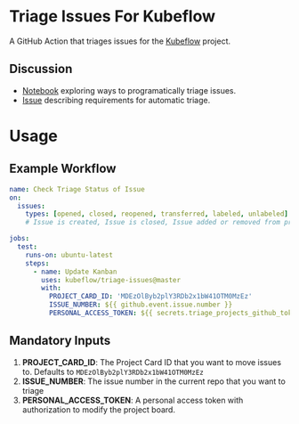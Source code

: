 # Triage Issues For Kubeflow
A GitHub Action that triages issues for the [Kubeflow](https://github.com/kubeflow/) project.

## Discussion

- [Notebook](https://github.com/kubeflow/code-intelligence/blob/master/Issue_Triage/notebooks/triage.ipynb) exploring ways to programatically triage issues.
- [Issue](https://github.com/kubeflow/community/issues/278) describing requirements for automatic triage.

# Usage

## Example Workflow

```yaml
name: Check Triage Status of Issue
on: 
  issues:
    types: [opened, closed, reopened, transferred, labeled, unlabeled]
    # Issue is created, Issue is closed, Issue added or removed from projects, Labels added/removed

jobs:
  test:
    runs-on: ubuntu-latest
    steps:
      - name: Update Kanban
        uses: kubeflow/triage-issues@master
        with:
          PROJECT_CARD_ID: 'MDEzOlByb2plY3RDb2x1bW41OTM0MzEz'
          ISSUE_NUMBER: ${{ github.event.issue.number }}
          PERSONAL_ACCESS_TOKEN: ${{ secrets.triage_projects_github_token }}
```

## Mandatory Inputs

1. **PROJECT_CARD_ID**: The Project Card ID that you want to move issues to.  Defaults to `MDEzOlByb2plY3RDb2x1bW41OTM0MzEz`
2. **ISSUE_NUMBER**: The issue number in the current repo that you want to triage
3. **PERSONAL_ACCESS_TOKEN**: A personal access token with authorization to modify the project board.


